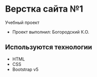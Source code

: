 # Верстка сайта №1
Учебный проект 
- Проект выполнил: Богородский К.О.


## Используются технологии
- HTML
- CSS
- Bootstrap v5
